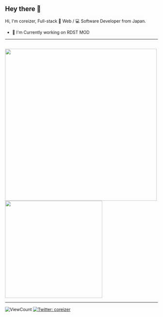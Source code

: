 <!-- 挨拶 -->

## Hey there 👋

Hi, I'm coreizer, Full-stack 📄 Web / 💻 Software Developer from Japan.

- 📄 I'm Currently working on RDST MOD

---

<br>
<img width="500" src="https://github-readme-stats.vercel.app/api?username=coreizer&theme=tokyonight&show_icons=true">
<img width="320" src="https://github-readme-stats.vercel.app/api/top-langs/?username=coreizer&theme=tokyonight&layout=compact">

---

![ViewCount](https://views.whatilearened.today/views/github/coreizer/views.svg?cache=remove)
[![Twitter: coreizer](https://img.shields.io/twitter/follow/coreizer?style=social)](https://twitter.com/coreizer)
